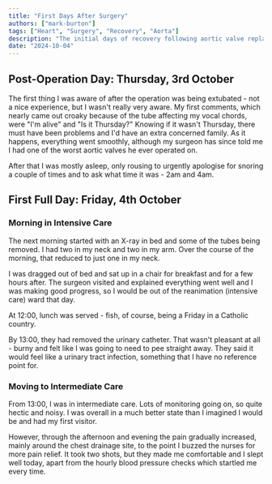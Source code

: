 ```yaml
---
title: "First Days After Surgery"
authors: ["mark-burton"]
tags: ["Heart", "Surgery", "Recovery", "Aorta"]
description: "The initial days of recovery following aortic valve replacement surgery."
date: "2024-10-04"
---
```


## Post-Operation Day: Thursday, 3rd October

The first thing I was aware of after the operation was being extubated - not a nice experience, but I wasn't really very aware. My first comments, which nearly came out croaky because of the tube affecting my vocal chords, were "I'm alive" and "Is it Thursday?" Knowing if it wasn't Thursday, there must have been problems and I'd have an extra concerned family. As it happens, everything went smoothly, although my surgeon has since told me I had one of the worst aortic valves he ever operated on.

After that I was mostly asleep, only rousing to urgently apologise for snoring a couple of times and to ask what time it was - 2am and 4am.

## First Full Day: Friday, 4th October

### Morning in Intensive Care

The next morning started with an X-ray in bed and some of the tubes being removed. I had two in my neck and two in my arm. Over the course of the morning, that reduced to just one in my neck.

I was dragged out of bed and sat up in a chair for breakfast and for a few hours after. The surgeon visited and explained everything went well and I was making good progress, so I would be out of the reanimation (intensive care) ward that day.

At 12:00, lunch was served - fish, of course, being a Friday in a Catholic country.

By 13:00, they had removed the urinary catheter. That wasn't pleasant at all - burny and felt like I was going to need to pee straight away. They said it would feel like a urinary tract infection, something that I have no reference point for.

### Moving to Intermediate Care

From 13:00, I was in intermediate care. Lots of monitoring going on, so quite hectic and noisy. I was overall in a much better state than I imagined I would be and had my first visitor.

However, through the afternoon and evening the pain gradually increased, mainly around the chest drainage site, to the point I buzzed the nurses for more pain relief. It took two shots, but they made me comfortable and I slept well today, apart from the hourly blood pressure checks which startled me every time.

